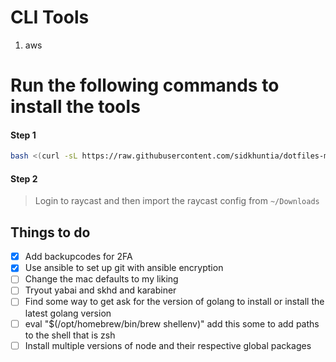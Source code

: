 # CLI Tools
1. aws


# Run the following commands to install the tools

#### Step 1
```bash
bash <(curl -sL https://raw.githubusercontent.com/sidkhuntia/dotfiles-mac/main/install.sh)
```
#### Step 2

> Login to raycast and then import the raycast config from `~/Downloads`


## Things to do

- [X] Add backupcodes for 2FA
- [X] Use ansible to set up git with ansible encryption
- [ ] Change the mac defaults to my liking
- [ ] Tryout yabai and skhd and karabiner
- [ ] Find some way to get ask for the version of golang to install or install the latest golang version
- [ ] eval "$(/opt/homebrew/bin/brew shellenv)" add this some to add paths to the shell that is zsh
- [ ] Install multiple versions of node and their respective global packages